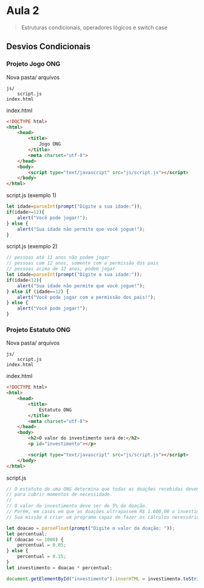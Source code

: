 # Aula 2

> Estruturas condicionais, operadores lógicos e switch case


## Desvios Condicionais

### Projeto Jogo ONG

Nova pasta/ arquivos

    js/
        script.js
    index.html

index.html

```html
<!DOCTYPE html>
<html>
    <head>
        <title>
            Jogo ONG
        </title>
        <meta charset="utf-8">
    </head>
    <body>
        <script type="text/javascript" src="js/script.js"></script>
    </body>
</html>
```

script.js (exemplo 1)

```js
let idade=parseInt(prompt("Digite a sua idade:"));
if(idade>=12){
    alert("Você pode jogar!");
} else {
    alert("Sua idade não permite que você jogue!");
}
```

script.js (exemplo 2)

```js
// pessoas até 11 anos não podem jogar
// pessoas com 12 anos, somente com a permissão dos pais
// pessoas acima de 12 anos, podem jogar
let idade=parseInt(prompt("Digite a sua idade:"));
if(idade<12){
    alert("Sua idade não permite que você jogue!");
} else if (idade==12) {
    alert("Você pode jogar com a permissão dos pais!");
} else {
    alert("Você pode jogar!");
}
```

### Projeto Estatuto ONG

Nova pasta/ arquivos

    js/
        script.js
    index.html

index.html

```html
<!DOCTYPE html>
<html>
    <head>
        <title>
            Estatuto ONG
        </title>
        <meta charset="utf-8">
    </head>
    <body>
        <h2>O valor do investimento será de:</h2>
        <p id="investimento"></p>        

        <script type="text/javascript" src="js/script.js"></script>
    </body>
</html>
```

script.js

```js
// O estatuto de uma ONG determina que todas as doações recebidas devem gerar um valor para investimento, 
// para cobrir momentos de necessidade. 
//
// O valor do investimento deve ser de 5% da doação. 
// Porém, em casos em que as doações ultrapassem R$ 1.000,00 o investimento deve ser de 15% da doação.
// Sua missão é criar um programa capaz de fazer os cálculos necessários e indicar quanto deve ser investido.

let doacao = parseFloat(prompt("Digite o valor da doação: "));
let percentual;
if (doacao <= 1000) {
    percentual = 0.05;
} else {
    percentual = 0.15;
}
let investimento = doacao * percentual;

document.getElementById("investimento").innerHTML = investimento.toString();
```
